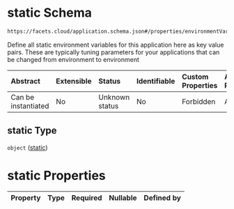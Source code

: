 # static Schema

```txt
https://facets.cloud/application.schema.json#/properties/environmentVariables/properties/static
```

Define all static environment variables for this application here as key value pairs. These are typically tuning parameters for your applications that can be changed from environment to environment

| Abstract            | Extensible | Status         | Identifiable | Custom Properties | Additional Properties | Access Restrictions | Defined In                                                                                     |
| :------------------ | :--------- | :------------- | :----------- | :---------------- | :-------------------- | :------------------ | :--------------------------------------------------------------------------------------------- |
| Can be instantiated | No         | Unknown status | No           | Forbidden         | Allowed               | none                | [application.schema.json*](../../../assets/out/application.schema.json "open original schema") |

## static Type

`object` ([static](application-properties-environmentvariables-properties-static.md))

# static Properties

| Property | Type | Required | Nullable | Defined by |
| :------- | :--- | :------- | :------- | :--------- |
